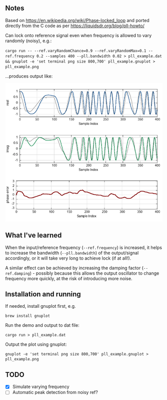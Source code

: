 ## Notes
Based on https://en.wikipedia.org/wiki/Phase-locked_loop and ported directly from the C code as per https://liquidsdr.org/blog/pll-howto/

Can lock onto reference signal even when frequency is allowed to vary randomly (noisy), e.g.:

`cargo run -- --ref.varyRandomChance=0.9 --ref.varyRandomMax=0.1 --ref.frequency 0.2 --samples 400 --pll.bandwidth 0.02 > pll_example.dat && gnuplot -e 'set terminal png size 800,700' pll_example.gnuplot > pll_example.png`

...produces output like:

![gnuplot showing varying frequency ref](screenshot.png)

## What I've learned
When the input/reference frequency (`--ref.frequency`) is increased, it helps to increase the bandwidth (`--pll.bandwidth`) of the output/signal accordingly, or it will take very long to achieve lock (if at all!). 

A similar effect can be achieved by increasing the damping factor (`--ref.damping`) - possibly because this allows the output oscillator to change frequency more quickly, at the risk of introducing more noise.


## Installation and running

If needed, install gnuplot first, e.g. 
```
brew install gnuplot
```

Run the demo and output to dat file:
```
cargo run > pll_example.dat  
```

Output the plot using gnuplot:
```
gnuplot -e 'set terminal png size 800,700' pll_example.gnuplot > pll_example.png
```

## TODO
- [x] Simulate varying frequency
- [ ] Automatic peak detection from noisy ref?